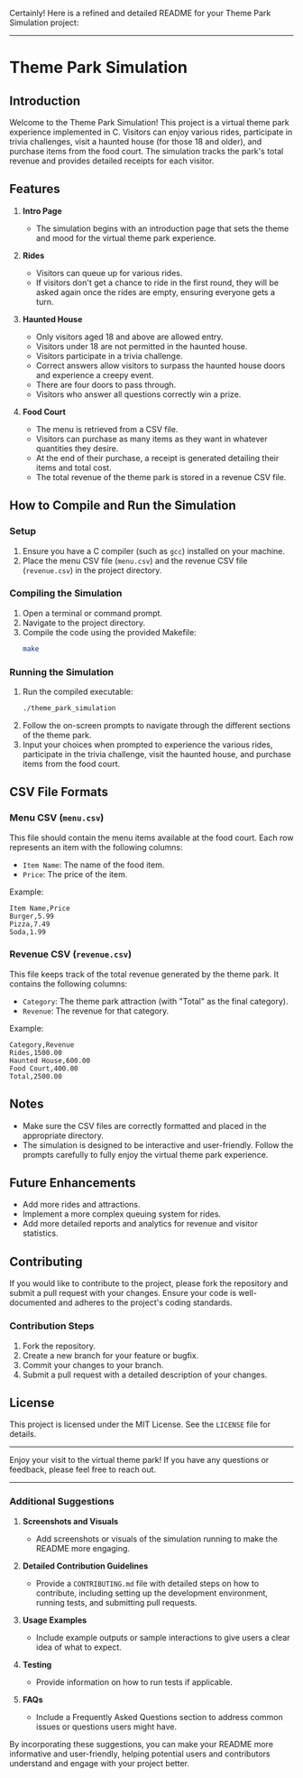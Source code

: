 Certainly! Here is a refined and detailed README for your Theme Park Simulation project:

---

# Theme Park Simulation

## Introduction

Welcome to the Theme Park Simulation! This project is a virtual theme park experience implemented in C. Visitors can enjoy various rides, participate in trivia challenges, visit a haunted house (for those 18 and older), and purchase items from the food court. The simulation tracks the park's total revenue and provides detailed receipts for each visitor.

## Features

1. **Intro Page**
   - The simulation begins with an introduction page that sets the theme and mood for the virtual theme park experience.

2. **Rides**
   - Visitors can queue up for various rides.
   - If visitors don't get a chance to ride in the first round, they will be asked again once the rides are empty, ensuring everyone gets a turn.

3. **Haunted House**
   - Only visitors aged 18 and above are allowed entry.
   - Visitors under 18 are not permitted in the haunted house.
   - Visitors participate in a trivia challenge.
   - Correct answers allow visitors to surpass the haunted house doors and experience a creepy event.
   - There are four doors to pass through.
   - Visitors who answer all questions correctly win a prize.

4. **Food Court**
   - The menu is retrieved from a CSV file.
   - Visitors can purchase as many items as they want in whatever quantities they desire.
   - At the end of their purchase, a receipt is generated detailing their items and total cost.
   - The total revenue of the theme park is stored in a revenue CSV file.

## How to Compile and Run the Simulation

### Setup
1. Ensure you have a C compiler (such as `gcc`) installed on your machine.
2. Place the menu CSV file (`menu.csv`) and the revenue CSV file (`revenue.csv`) in the project directory.

### Compiling the Simulation
1. Open a terminal or command prompt.
2. Navigate to the project directory.
3. Compile the code using the provided Makefile:
   ```bash
   make
   ```

### Running the Simulation
1. Run the compiled executable:
   ```bash
   ./theme_park_simulation
   ```
2. Follow the on-screen prompts to navigate through the different sections of the theme park.
3. Input your choices when prompted to experience the various rides, participate in the trivia challenge, visit the haunted house, and purchase items from the food court.

## CSV File Formats

### Menu CSV (`menu.csv`)
This file should contain the menu items available at the food court. Each row represents an item with the following columns:
- `Item Name`: The name of the food item.
- `Price`: The price of the item.

Example:
```csv
Item Name,Price
Burger,5.99
Pizza,7.49
Soda,1.99
```

### Revenue CSV (`revenue.csv`)
This file keeps track of the total revenue generated by the theme park. It contains the following columns:
- `Category`: The theme park attraction (with "Total" as the final category).
- `Revenue`: The revenue for that category.

Example:
```csv
Category,Revenue
Rides,1500.00
Haunted House,600.00
Food Court,400.00
Total,2500.00
```

## Notes

- Make sure the CSV files are correctly formatted and placed in the appropriate directory.
- The simulation is designed to be interactive and user-friendly. Follow the prompts carefully to fully enjoy the virtual theme park experience.

## Future Enhancements

- Add more rides and attractions.
- Implement a more complex queuing system for rides.
- Add more detailed reports and analytics for revenue and visitor statistics.

## Contributing

If you would like to contribute to the project, please fork the repository and submit a pull request with your changes. Ensure your code is well-documented and adheres to the project's coding standards.

### Contribution Steps
1. Fork the repository.
2. Create a new branch for your feature or bugfix.
3. Commit your changes to your branch.
4. Submit a pull request with a detailed description of your changes.

## License

This project is licensed under the MIT License. See the `LICENSE` file for details.

---

Enjoy your visit to the virtual theme park! If you have any questions or feedback, please feel free to reach out.

---

### Additional Suggestions

1. **Screenshots and Visuals**
   - Add screenshots or visuals of the simulation running to make the README more engaging.

2. **Detailed Contribution Guidelines**
   - Provide a `CONTRIBUTING.md` file with detailed steps on how to contribute, including setting up the development environment, running tests, and submitting pull requests.

3. **Usage Examples**
   - Include example outputs or sample interactions to give users a clear idea of what to expect.

4. **Testing**
   - Provide information on how to run tests if applicable.

5. **FAQs**
   - Include a Frequently Asked Questions section to address common issues or questions users might have.

By incorporating these suggestions, you can make your README more informative and user-friendly, helping potential users and contributors understand and engage with your project better.
